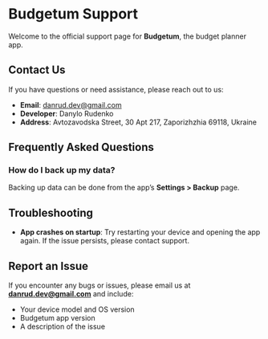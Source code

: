 # Budgetum Support

Welcome to the official support page for **Budgetum**, the budget planner app.

## Contact Us

If you have questions or need assistance, please reach out to us:

- **Email**: [danrud.dev@gmail.com](mailto:danrud.dev@gmail.com)
- **Developer**: Danylo Rudenko
- **Address**: Avtozavodska Street, 30 Apt 217, Zaporizhzhia 69118, Ukraine

## Frequently Asked Questions

### How do I back up my data?

Backing up data can be done from the app’s **Settings > Backup** page.

## Troubleshooting

- **App crashes on startup**: Try restarting your device and opening the app again. If the issue persists, please contact support.

## Report an Issue

If you encounter any bugs or issues, please email us at **[danrud.dev@gmail.com](mailto:danrud.dev@gmail.com)** and include:

- Your device model and OS version
- Budgetum app version
- A description of the issue
